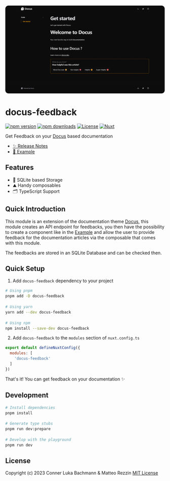 ![/](https://github.com/Intevel/docus-feedback/blob/master/preview.png?raw=true)

# docus-feedback

[![npm version][npm-version-src]][npm-version-href]
[![npm downloads][npm-downloads-src]][npm-downloads-href]
[![License][license-src]][license-href]
[![Nuxt][nuxt-src]][nuxt-href]

Get Feedback on your [Docus](https://docus.dev) based documentation

- [✨ Release Notes](/CHANGELOG.md)
- [🏀 Example](https://codesandbox.io/p/sandbox/docus-feedback-example-8ucvjh?file=%2FREADME.md)

## Features

- 💾 SQLite based Storage
- ⛰ Handy composables
- 🗂 TypeScript Support

## Quick Introduction
This module is an extension of the documentation theme [Docus](https://docus.dev), this module creates an API endpoint for feedbacks, you then have the possibility to create a component like in the [Example](https://codesandbox.io/p/sandbox/docus-feedback-example-8ucvjh?file=%2FREADME.md) and allow the user to provide feedback for the documentation articles via the composable that comes with this module.

The feedbacks are stored in an SQLite Database and can be checked then.

## Quick Setup

1. Add `docus-feedback` dependency to your project

```bash
# Using pnpm
pnpm add -D docus-feedback

# Using yarn
yarn add --dev docus-feedback

# Using npm
npm install --save-dev docus-feedback
```

2. Add `docus-feedback` to the `modules` section of `nuxt.config.ts`

```js
export default defineNuxtConfig({
  modules: [
    'docus-feedback'
  ]
})
```

That's it! You can get feedback on your documentation ✨

## Development

```bash
# Install dependencies
pnpm install

# Generate type stubs
pnpm run dev:prepare

# Develop with the playground
pnpm run dev
```

## License

Copyright (c) 2023 Conner Luka Bachmann & Matteo Rezzin
[MIT License](./LICENSE)

<!-- Badges -->
[npm-version-src]: https://img.shields.io/npm/v/docus-feedback/latest.svg?style=flat&colorA=18181B&colorB=28CF8D
[npm-version-href]: https://npmjs.com/package/docus-feedback

[npm-downloads-src]: https://img.shields.io/npm/dm/docus-feedback.svg?style=flat&colorA=18181B&colorB=28CF8D
[npm-downloads-href]: https://npmjs.com/package/docus-feedback

[license-src]: https://img.shields.io/npm/l/docus-feedback.svg?style=flat&colorA=18181B&colorB=28CF8D
[license-href]: https://npmjs.com/package/docus-feedback

[nuxt-src]: https://img.shields.io/badge/Nuxt-18181B?logo=nuxt.js
[nuxt-href]: https://nuxt.com
